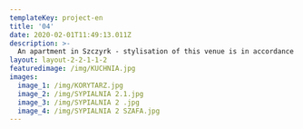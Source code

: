 ```yaml
---
templateKey: project-en
title: '04'
date: 2020-02-01T11:49:13.011Z
description: >-
  An apartment in Szczyrk - stylisation of this venue is in accordance with the mountain surroundings but simultaneously merged with modern style. The main feature of this project is its functionality and versatility, decent illumination and enthralling conception. We have used an interesting combination of walnut wood with lustreless inkiness and detail in the shape of copper fronts. Kitchen area with a day area leads to a garden with a view of the Skrzyczne Mountain. Bedrooms have analogical design and are secluded from the main area of the apartment.
layout: layout-2-2-1-1-2
featuredimage: /img/KUCHNIA.jpg
images:
  image_1: /img/KORYTARZ.jpg
  image_2: /img/SYPIALNIA 2.1.jpg
  image_3: /img/SYPIALNIA 2 .jpg
  image_4: /img/SYPIALNIA 2 SZAFA.jpg
---
```


